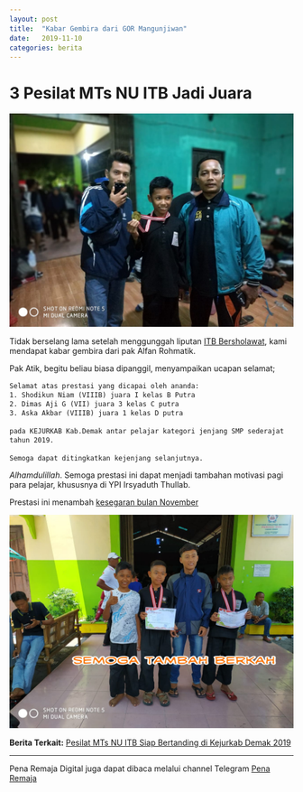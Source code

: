```yaml
---
layout: post
title:  "Kabar Gembira dari GOR Mangunjiwan"
date:   2019-11-10
categories: berita
---
```

# 3 Pesilat MTs NU ITB Jadi Juara

![](/silat2.jpg)

Tidak berselang lama setelah menggunggah liputan [ITB Bersholawat](https://faiqaminuddin.github.io/berita/2019/11/10/ITB-Bersholawat.html "Liputan Peringatan Maulid Nabi 2019"), kami mendapat kabar gembira dari pak Alfan Rohmatik.

Pak Atik, begitu beliau biasa dipanggil, menyampaikan ucapan selamat;

```
Selamat atas prestasi yang dicapai oleh ananda:
1. Shodikun Niam (VIIIB) juara I kelas B Putra
2. Dimas Aji G (VII) juara 3 kelas C putra  
3. Aska Akbar (VIIIB) juara 1 kelas D putra

pada KEJURKAB Kab.Demak antar pelajar kategori jenjang SMP sederajat tahun 2019.

Semoga dapat ditingkatkan kejenjang selanjutnya.
```
*Alhamdulillah*. Semoga prestasi ini dapat menjadi tambahan motivasi pagi para pelajar, khususnya di YPI Irsyaduth Thullab.

Prestasi ini menambah [kesegaran bulan November](https://faiqaminuddin.github.io/berita/2019/11/09/November-Bener-bener-Seger.html "kegiatan dan prestasi MTs ITB di bulan November")

![](/silat1.jpg)

**Berita Terkait:**
[Pesilat MTs NU ITB Siap Bertanding di Kejurkab Demak 2019](https://faiqaminuddin.github.io/berita/2019/11/01/Mari-Bertanding.html)


-----
Pena Remaja Digital juga dapat dibaca melalui channel Telegram [Pena Remaja](https://t.me/PenaRemajaitb)
